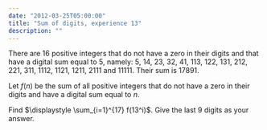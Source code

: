 ```yaml
---
date: "2012-03-25T05:00:00"
title: "Sum of digits, experience 13"
description: ""
---
```


<p>
There are 16 positive integers that do not have a zero in their digits and that have a digital sum equal to 5, namely: 
5, 14, 23, 32, 41, 113, 122, 131, 212, 221, 311, 1112, 1121, 1211, 2111 and 11111.
Their sum is 17891.
</p>
<p>
Let <var>f</var>(<var>n</var>) be the sum of all positive integers that do not have a zero in their digits and have a digital sum equal to <var>n</var>.
</p>
<p>
Find $\displaystyle \sum_{i=1}^{17} f(13^i)$.
Give the last 9 digits as your answer.
</p>


